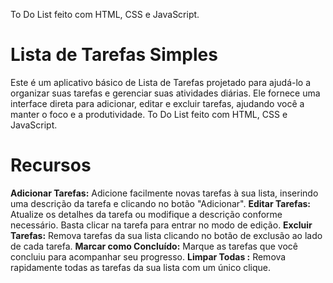 
To Do List feito com HTML, CSS e JavaScript.


# Lista de Tarefas Simples

Este é um aplicativo básico de Lista de Tarefas projetado para ajudá-lo a organizar suas tarefas e gerenciar suas atividades diárias. 
Ele fornece uma interface direta para adicionar, editar e excluir tarefas, ajudando você a manter o foco e a produtividade.
To Do List feito com HTML, CSS e JavaScript.

# Recursos

**Adicionar Tarefas:** Adicione facilmente novas tarefas à sua lista, inserindo uma descrição da tarefa e clicando no botão "Adicionar".
**Editar Tarefas:** Atualize os detalhes da tarefa ou modifique a descrição conforme necessário. Basta clicar na tarefa para entrar no modo de edição.
**Excluir Tarefas:** Remova tarefas da sua lista clicando no botão de exclusão ao lado de cada tarefa.
**Marcar como Concluído:** Marque as tarefas que você concluiu para acompanhar seu progresso.
**Limpar Todas :** Remova rapidamente todas as tarefas da sua lista com um único clique.
